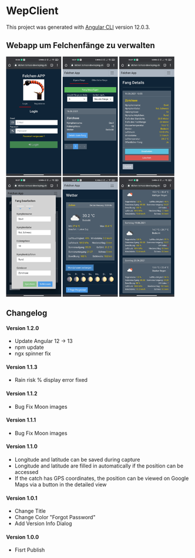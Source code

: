 <h1>WepClient</h1>

This project was generated with [Angular CLI](https://github.com/angular/angular-cli) version 12.0.3.

## Webapp um Felchenfänge zu verwalten
<div>
  <img src="https://github.com/TomasiDeveloping/FelchenWebappClient/blob/master/Screenshots/Screenshot_2021-06-17-15-36-46-668_com.android.chrome.jpg" width="150" height="auto" />
  <img src="https://github.com/TomasiDeveloping/FelchenWebappClient/blob/master/Screenshots/Screenshot_2021-06-17-15-37-02-158_com.android.chrome.jpg" width="150" height="auto"/>
   <img src="https://github.com/TomasiDeveloping/FelchenWebappClient/blob/master/Screenshots/Screenshot_2021-06-17-15-37-06-975_com.android.chrome.jpg" width="150"height="auto"/>
  <img src="https://github.com/TomasiDeveloping/FelchenWebappClient/blob/master/Screenshots/Screenshot_2021-06-17-15-37-18-875_com.android.chrome.jpg" width="150" height="auto"/>
  <img src="https://github.com/TomasiDeveloping/FelchenWebappClient/blob/master/Screenshots/Screenshot_2021-06-17-15-37-33-390_com.android.chrome.jpg" width="150" height="auto"/>
  <img src="https://github.com/TomasiDeveloping/FelchenWebappClient/blob/master/Screenshots/Screenshot_2021-06-17-15-37-40-292_com.android.chrome.jpg" width="150" height="auto"/>
</div>


## Changelog

#### Version 1.2.0

- Update Angular 12 -> 13
- npm update
- ngx spinner fix

#### Version 1.1.3

- Rain risk % display error fixed

#### Version 1.1.2

- Bug Fix Moon images

#### Version 1.1.1

- Bug Fix Moon images

#### Version 1.1.0

- Longitude and latitude can be saved during capture
- Longitude and latitude are filled in automatically if the position can be accessed
- If the catch has GPS coordinates, the position can be viewed on Google Maps via a button in the detailed view

#### Version 1.0.1

- Change Title
- Change Color "Forgot Password"
- Add Version Info Dialog


#### Version 1.0.0

- Fisrt Publish


